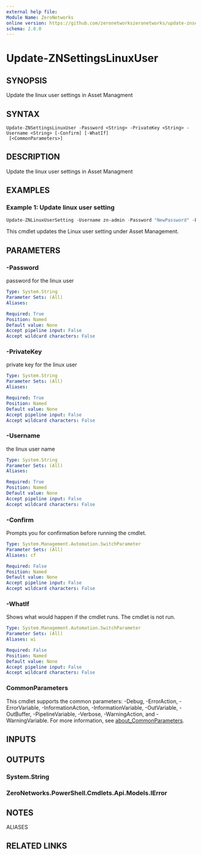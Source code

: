 ```yaml
---
external help file:
Module Name: ZeroNetworks
online version: https://github.com/zeronetworkszeronetworks/update-znsettingslinuxuser
schema: 2.0.0
---
```


# Update-ZNSettingsLinuxUser

## SYNOPSIS
Update the linux user settings in Asset Managment

## SYNTAX

```
Update-ZNSettingsLinuxUser -Password <String> -PrivateKey <String> -Username <String> [-Confirm] [-WhatIf]
 [<CommonParameters>]
```

## DESCRIPTION
Update the linux user settings in Asset Managment

## EXAMPLES

### Example 1: Update linux user setting
```powershell
Update-ZNLinuxUserSetting -Username zn-admin -Password "NewPassword" -PrivateKey "Key"

```

This cmdlet updates the Linux user setting under Asset Management.

## PARAMETERS

### -Password
password for the linux user

```yaml
Type: System.String
Parameter Sets: (All)
Aliases:

Required: True
Position: Named
Default value: None
Accept pipeline input: False
Accept wildcard characters: False
```

### -PrivateKey
private key for the linux user

```yaml
Type: System.String
Parameter Sets: (All)
Aliases:

Required: True
Position: Named
Default value: None
Accept pipeline input: False
Accept wildcard characters: False
```

### -Username
the linux user name

```yaml
Type: System.String
Parameter Sets: (All)
Aliases:

Required: True
Position: Named
Default value: None
Accept pipeline input: False
Accept wildcard characters: False
```

### -Confirm
Prompts you for confirmation before running the cmdlet.

```yaml
Type: System.Management.Automation.SwitchParameter
Parameter Sets: (All)
Aliases: cf

Required: False
Position: Named
Default value: None
Accept pipeline input: False
Accept wildcard characters: False
```

### -WhatIf
Shows what would happen if the cmdlet runs.
The cmdlet is not run.

```yaml
Type: System.Management.Automation.SwitchParameter
Parameter Sets: (All)
Aliases: wi

Required: False
Position: Named
Default value: None
Accept pipeline input: False
Accept wildcard characters: False
```

### CommonParameters
This cmdlet supports the common parameters: -Debug, -ErrorAction, -ErrorVariable, -InformationAction, -InformationVariable, -OutVariable, -OutBuffer, -PipelineVariable, -Verbose, -WarningAction, and -WarningVariable. For more information, see [about_CommonParameters](http://go.microsoft.com/fwlink/?LinkID=113216).

## INPUTS

## OUTPUTS

### System.String

### ZeroNetworks.PowerShell.Cmdlets.Api.Models.IError

## NOTES

ALIASES

## RELATED LINKS

